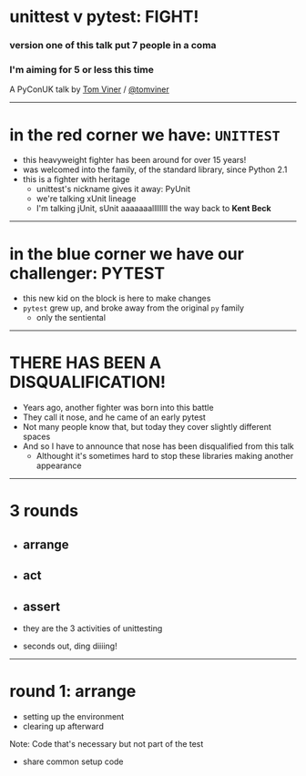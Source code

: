 # unittest v pytest: FIGHT!

### version one of this talk put 7 people in a coma
### I'm aiming for 5 or less this time

A PyConUK talk by [Tom Viner](http://tomviner.co.uk) /
[@tomviner](http://twitter.com/tomviner)

---

# in the red corner we have: `UNITTEST`

- this heavyweight fighter has been around for over 15 years!
- was welcomed into the family, of the standard library, since Python 2.1
- this is a fighter with heritage
    - unittest's nickname gives it away: PyUnit
    - we're talking xUnit lineage
    - I'm talking jUnit, sUnit aaaaaaallllllll the way back to **Kent Beck**

---

# in the blue corner we have our challenger: PYTEST

- this new kid on the block is here to make changes
- `pytest` grew up, and broke away from the original `py` family
    - only the sentiental

---

# THERE HAS BEEN A DISQUALIFICATION!

- Years ago, another fighter was born into this battle
- They call it nose, and he came of an early pytest
- Not many people know that, but today they cover slightly different spaces
- And so I have to announce that nose has been disqualified from this talk
    - Althought it's sometimes hard to stop these libraries making another appearance

---

# 3 rounds

- ## arrange
- ## act
- ## assert

- they are the 3 activities of unittesting
- seconds out, ding diiiing!

---

# round 1: arrange

- setting up the environment
- clearing up afterward

Note: Code that's necessary but not part of the test
- share common setup code

